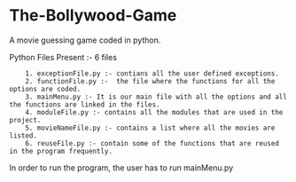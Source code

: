 # The-Bollywood-Game

A movie guessing game coded in python.

Python Files Present :- 6 files


        1. exceptionFile.py :- contians all the user defined exceptions.
        2. functionFile.py :-  the file where the functions for all the options are coded.
        3. mainMenu.py :- It is our main file with all the options and all the functions are linked in the files.
        4. moduleFile.py :- contains all the modules that are used in the project.
        5. movieNameFile.py :- contains a list where all the movies are listed.
        6. reuseFile.py :- contain some of the functions that are reused in the program frequently.
 
In order to run the program, the user has to run mainMenu.py
